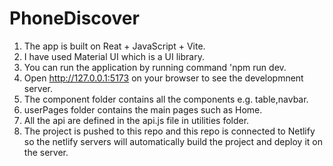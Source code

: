 # PhoneDiscover
1. The app is built on Reat + JavaScript + Vite.
2. I have used Material UI which is a UI library.
3. You can run the application by running command 'npm run dev.
4. Open http://127.0.0.1:5173 on your browser to see the developmnent server.
5. The component folder contains all the components e.g. table,navbar.
6. userPages folder contains the main pages such as Home.
7. All the api are defined in the api.js file in utilities folder.
8. The project is pushed to this repo and this repo is connected to Netlify so the netlify servers will automatically build the project and deploy it on the server.
   
